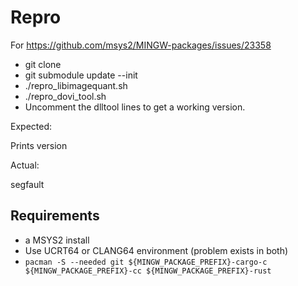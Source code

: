 # Repro

For https://github.com/msys2/MINGW-packages/issues/23358

* git clone
* git submodule update --init
* ./repro_libimagequant.sh
* ./repro_dovi_tool.sh
* Uncomment the dlltool lines to get a working version.

Expected:

Prints version

Actual:

segfault


## Requirements

* a MSYS2 install
* Use UCRT64 or CLANG64 environment (problem exists in both)
* `pacman -S --needed git ${MINGW_PACKAGE_PREFIX}-cargo-c ${MINGW_PACKAGE_PREFIX}-cc ${MINGW_PACKAGE_PREFIX}-rust`
